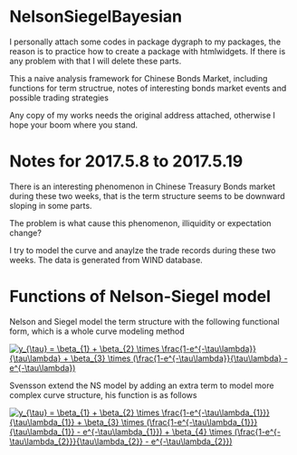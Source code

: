 # NelsonSiegelBayesian

I personally attach some codes in package dygraph to my packages, 
the reason is to practice how to create a package with htmlwidgets.
If there is any problem with that I will delete these parts.

This a naive analysis framework for Chinese Bonds Market, including functions for term structrue, 
notes of interesting bonds market events and possible trading strategies

Any copy of my works needs the original address attached, otherwise I hope your boom where you stand.

# Notes for 2017.5.8 to 2017.5.19
There is an interesting phenomenon in Chinese Treasury Bonds market during these two weeks,
that is the term structure seems to be downward sloping in some parts.

The problem is what cause this phenomenon, illiquidity or expectation change?

I try to model the curve and anaylze the trade records during these two weeks. The data is generated from WIND database.

# Functions of Nelson-Siegel model

Nelson and Siegel model the term structure with the following functional form, which is a whole curve modeling method

<a href="https://www.codecogs.com/eqnedit.php?latex=y_{\tau}&space;=&space;\beta_{1}&space;&plus;&space;\beta_{2}&space;\times&space;\frac{1-e^{-\tau\lambda}}{\tau\lambda}&space;&plus;&space;\beta_{3}&space;\times&space;(\frac{1-e^{-\tau\lambda}}{\tau\lambda}&space;-&space;e^{-\tau\lambda})" target="_blank"><img src="https://latex.codecogs.com/gif.latex?y_{\tau}&space;=&space;\beta_{1}&space;&plus;&space;\beta_{2}&space;\times&space;\frac{1-e^{-\tau\lambda}}{\tau\lambda}&space;&plus;&space;\beta_{3}&space;\times&space;(\frac{1-e^{-\tau\lambda}}{\tau\lambda}&space;-&space;e^{-\tau\lambda})" title="y_{\tau} = \beta_{1} + \beta_{2} \times \frac{1-e^{-\tau\lambda}}{\tau\lambda} + \beta_{3} \times (\frac{1-e^{-\tau\lambda}}{\tau\lambda} - e^{-\tau\lambda})" /></a>

Svensson extend the NS model by adding an extra term to model more complex curve structure, his function is as follows

<a href="https://www.codecogs.com/eqnedit.php?latex=y_{\tau}&space;=&space;\beta_{1}&space;&plus;&space;\beta_{2}&space;\times&space;\frac{1-e^{-\tau\lambda_{1}}}{\tau\lambda_{1}}&space;&plus;&space;\beta_{3}&space;\times&space;(\frac{1-e^{-\tau\lambda_{1}}}{\tau\lambda_{1}}&space;-&space;e^{-\tau\lambda_{1}})&space;&plus;&space;\beta_{4}&space;\times&space;(\frac{1-e^{-\tau\lambda_{2}}}{\tau\lambda_{2}}&space;-&space;e^{-\tau\lambda_{2}})" target="_blank"><img src="https://latex.codecogs.com/gif.latex?y_{\tau}&space;=&space;\beta_{1}&space;&plus;&space;\beta_{2}&space;\times&space;\frac{1-e^{-\tau\lambda_{1}}}{\tau\lambda_{1}}&space;&plus;&space;\beta_{3}&space;\times&space;(\frac{1-e^{-\tau\lambda_{1}}}{\tau\lambda_{1}}&space;-&space;e^{-\tau\lambda_{1}})&space;&plus;&space;\beta_{4}&space;\times&space;(\frac{1-e^{-\tau\lambda_{2}}}{\tau\lambda_{2}}&space;-&space;e^{-\tau\lambda_{2}})" title="y_{\tau} = \beta_{1} + \beta_{2} \times \frac{1-e^{-\tau\lambda_{1}}}{\tau\lambda_{1}} + \beta_{3} \times (\frac{1-e^{-\tau\lambda_{1}}}{\tau\lambda_{1}} - e^{-\tau\lambda_{1}}) + \beta_{4} \times (\frac{1-e^{-\tau\lambda_{2}}}{\tau\lambda_{2}} - e^{-\tau\lambda_{2}})" /></a>



